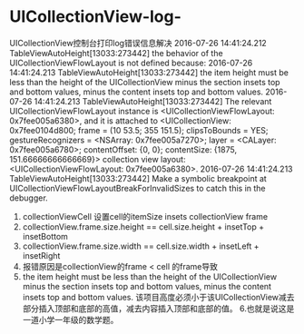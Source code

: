 # UICollectionView-log-
UICollectionView控制台打印log错误信息解决
2016-07-26 14:41:24.212 TableViewAutoHeight[13033:273442] the behavior of the UICollectionViewFlowLayout is not defined because:
2016-07-26 14:41:24.213 TableViewAutoHeight[13033:273442] the item height must be less than the height of the UICollectionView minus the section insets top and bottom values, minus the content insets top and bottom values.
2016-07-26 14:41:24.213 TableViewAutoHeight[13033:273442] The relevant UICollectionViewFlowLayout instance is <UICollectionViewFlowLayout: 0x7fee005a6380>, and it is attached to <UICollectionView: 0x7fee0104d800; frame = (10 53.5; 355 151.5); clipsToBounds = YES; gestureRecognizers = <NSArray: 0x7fee005a7270>; layer = <CALayer: 0x7fee005a6780>; contentOffset: {0, 0}; contentSize: {1875, 151.66666666666669}> collection view layout: <UICollectionViewFlowLayout: 0x7fee005a6380>.
2016-07-26 14:41:24.213 TableViewAutoHeight[13033:273442] Make a symbolic breakpoint at UICollectionViewFlowLayoutBreakForInvalidSizes to catch this in the debugger.

1. collectionViewCell
	设置cell的itemSize
	         insets 
	collectionView frame
2. collectionView.frame.size.height == cell.size.height + insetTop + insetBottom
3. collectionView.frame.size.width == cell.size.width + insetLeft + insetRight
4. 报错原因是collectionView的frame < cell 的frame导致
5. the item height must be less than the height of the UICollectionView minus the section insets top and bottom values, minus the content insets top and bottom values.
该项目高度必须小于该UICollectionView减去部分插入顶部和底部的高值，减去内容插入顶部和底部的值。
6.也就是说这是一道小学一年级的数学题。
